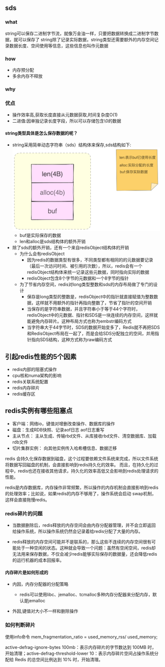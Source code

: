 ## sds

### what
string可以保存二进制字节流，就像万金油一样，只要把数据转换成二进制字节数据，就可以保存了
string除了记录实际数据，string类型还需要额外的内存空间记录数据长度、空间使用等信息，这些信息也叫作元数据


### how
* 内存预分配
* 多余内存不释放

### why

### 优点
* 操作效率高,获取长度直接从元数据获取,时间复杂度O(1)
* 二进值:因单独记录长度字段，所以可以存储包含\0的数据


#### string类型具体是怎么保存数据的呢？
* string采用简单动态字符串（sds）结构体来保存,sds结构如下:
  ![redis-string](redis/image/../../image/redis-string.png "sds结构")
  * buf是实际保存的数据
  * len和alloc是sds结构体的额外开销
* 除了sds的额外开销，还有一个来自redisObject结构体的开销
  * 为什么会有redisObject
    * 因为redis的数据类型有很多，不同类型都有相同的的元数据要记录（最后一次访问时间、被引用的次数），所以，redis会有一个redisObject结构体来统一记录这些元数据，同时指向实际的数据
    * redisObject包含8个字节的元数据和一个8字节的指针
  * 为了节省内存空间，redis对long类型整数和sds的内存布局做了专门的设计
    * 保存是long类型的整数是，redisObject中的指针就直接赋值为整数数据，这样就不用额外的指针再指向整数了，节省了指针的空间开销
    * 当保存的是字符串数据，并且字符串小于等于44个字符时，redisObject中的元数据、指针和SDS是一块连续的内存空间，这样就能避免内存碎片。这种布局方式也称为embstr编码方式
    * 当字符串大于44字节时，SDS的数据开始变多了，Redis就不再把SDS和RedisObject布局在一起了，而是会给SDS分配独立的空间，并用指针指向SDS结构，这种方式称为raw编码方式
  

## 引起redis性能的5个因素
* redis内部的阻塞式操作
* cpu核和numa架构的影响
* redis关联系统配置
* redis内存碎片
* redis缓存区


## redis实例有哪些阻塞点
* 客户端：网络io，键值对增删改查操作、数据库的操作
* 磁盘：生成RDB快照、记录aof日志  aof日志重写
* 主从节点： 主从生成、传输rbd文件、从库接收rbd文件、清空数据库、加载rdb文件
* 切片集群实例： 向其他实例传入哈希槽信息、数据迁移


redis 会持久化保存数据到磁盘，这个过程要依赖文件系统来完成，所以文件系统将数据写回磁盘的机制，会直接影响到redis持久化的效率。
而且，在持久化的过程中，redis也还在接收其他请求，持久化的效率高低又会影响到redis处理请求的性能。

redis是内存数据库，内存操作非常频繁，所以操作的内存机制会直接影响到redis的处理效率；比如说，如果redis的内存不够用了，操作系统会启动
swap机制，这样会直接拖慢redis。

### redis碎片的问题
* 当数据删除后，redis释放的内存空间会由内存分配器管理，并不会立即返回给操作系统，所以操作系统仍然会记录着给redis分配了大量的内存。

* redis释放的内存空间可能并不是联系的，那么这些不连续的内存空间很有可能处于一种空闲的状态。这种就会导致一个问题：虽然有空闲空间，redis却无法用来保存数据，不仅会减少redis能够实际保存的数据量，还会降低redis的运行机器的成本回报率。

#### 内存碎片是如何形成的
* 内因，内存分配器的分配策略
  * redis可以使用libc、jemalloc、tcmalloc多种内存分配器来分配内存，默认是jemalloc

* 外因,键值对大小不一样和删除操作

### 如何判断碎片
使用info命令
mem_fragmentation_ratio = used_memory_rss/ used_memory;

active-defrag-ignore-bytes 100mb：表示内存碎片的字节数达到 100MB 时，开始清理；active-defrag-threshold-lower 10：表示内存碎片空间占操作系统分配给 Redis 的总空间比例达到 10% 时，开始清理。